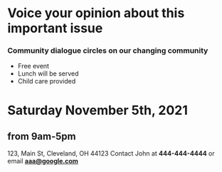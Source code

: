 
# Voice your opinion about this important issue

### Community dialogue circles on our changing community
* Free event
* Lunch will be served
* Child care provided

# Saturday November 5th, 2021
## from 9am-5pm

123, Main St,
Cleveland, OH 44123
Contact John at **444-444-4444** or email **aaa@google.com**



